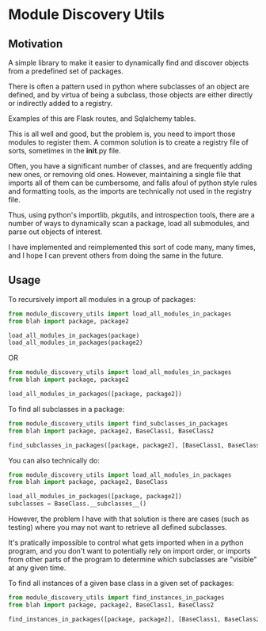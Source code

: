 # Module Discovery Utils

## Motivation

A simple library to make it easier to dynamically find and discover objects from a predefined set of packages.

There is often a pattern used in python where subclasses of an object are defined, and by virtua of being a subclass, those objects are either directly or indirectly added to a registry.

Examples of this are Flask routes, and Sqlalchemy tables.

This is all well and good, but the problem is, you need to import those modules to register them.  A common solution is to create a registry file of sorts, sometimes in the __init__.py file.

Often, you have a significant number of classes, and are frequently adding new ones, or removing old ones. However, maintaining a single file that imports all of them can be cumbersome, and falls afoul of python style rules and formatting tools, as the imports are technically not used in the registry file.

Thus, using python's importlib, pkgutils, and introspection tools, there are a number of ways to dynamically scan a package, load all submodules, and parse out objects of interest.

I have implemented and reimplemented this sort of code many, many times, and I hope I can prevent others from doing the same in the future.

## Usage


To recursively import all modules in a group of packages:
```python
from module_discovery_utils import load_all_modules_in_packages
from blah import package, package2

load_all_modules_in_packages(package)
load_all_modules_in_packages(package2)
```
OR
```python
from module_discovery_utils import load_all_modules_in_packages
from blah import package, package2

load_all_modules_in_packages([package, package2])

```

To find all subclasses in a package:
```python
from module_discovery_utils import find_subclasses_in_packages
from blah import package, package2, BaseClass1, BaseClass2

find_subclasses_in_packages([package, package2], [BaseClass1, BaseClass2])
```

You can also technically do:
```python
from module_discovery_utils import load_all_modules_in_packages
from blah import package, package2, BaseClass

load_all_modules_in_packages([package, package2])
subclasses = BaseClass.__subclasses__()
```
However, the problem I have with that solution is there are cases (such as testing) where you may not want to retrieve all defined subclasses.

It's pratically impossible to control what gets imported when in a python program, and you don't want to potentially rely on import order, or imports from other parts of the program to determine which subclasses are "visible" at any given time.

To find all instances of a given base class in a given set of packages:
```python
from module_discovery_utils import find_instances_in_packages
from blah import package, package2, BaseClass1, BaseClass2

find_instances_in_packages([package, package2], [BaseClass1, BaseClass2])
```